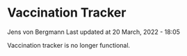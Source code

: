 Vaccination Tracker
================
Jens von Bergmann
Last updated at 20 March, 2022 - 18:05

Vaccination tracker is no longer functional.

